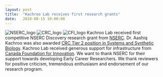 ```yaml
---
layout: post
title:  "Kachroo Lab receives first research grants"
date:   2018-08-15 10:00:00
---
```

![NSERC_logo](https://user-images.githubusercontent.com/28112083/55807722-af1a6f80-5ab0-11e9-8951-6ef5da73c1bd.jpg)
![CRC_logo](https://user-images.githubusercontent.com/28112083/55807732-b477ba00-5ab0-11e9-80b6-2e8a886731a6.jpg)
![CFI_logo](https://user-images.githubusercontent.com/28112083/55807736-b6da1400-5ab0-11e9-93b7-9da274e5bcce.jpg)
Kachroo Lab received first competitive NSERC Discovery research grant from [NSERC](http://www.nserc-crsng.gc.ca/NSERC-CRSNG/FundingDecisions-DecisionsFinancement/index_eng.asp). Dr. Aashiq Kachroo was also awarded [CRC Tier 2 position in Systems and Synthetic Biology](http://www.concordia.ca/news/stories/2018/11/16/5-2-million-for-canada-research-chairs-at-concordia.html). Kachroo Lab received generous support for infrastructure from [Canada Foundation for Innovation](https://www.innovation.ca). We want to thank NSERC for their support towards developing Early Career Researchers. We thank reviewers for positive criticism, tremendous enthusiasm and endorsement of our research program.

